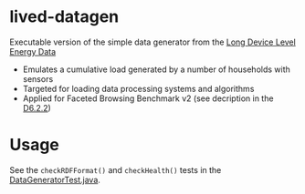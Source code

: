 # lived-datagen
Executable version of the simple data generator from the [Long Device Level Energy Data](http://hobbit.agtinternational.com)

* Emulates a cumulative load generated by a number of households with sensors
* Targeted for loading data processing systems and algorithms
* Applied for Faceted Browsing Benchmark v2 (see decription in the [D6.2.2](https://project-hobbit.eu/wp-content/uploads/2018/11/D6.2.2_Second_Version_of_Faceted_Browsing_Benchmark.pdf))

# Usage
See the `checkRDFFormat()` and `checkHealth()` tests in the [DataGeneratorTest.java](https://github.com/hobbit-project/lived-datagen/blob/master/src/test/java/com/agt/liveddatagen/DataGeneratorTest.java).
